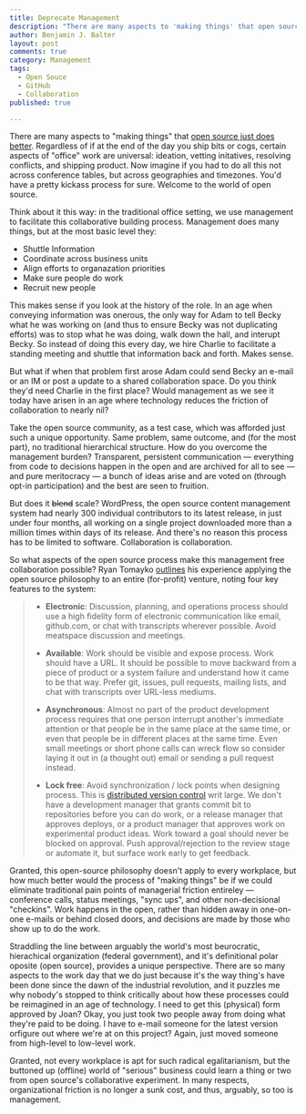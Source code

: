 ```yaml
---
title: Deprecate Management
description: "There are many aspects to 'making things' that open source just does better, and does so without traditional management structure."
author: Benjamin J. Balter
layout: post
comments: true
category: Management
tags:
  - Open Souce
  - GitHub
  - Collaboration
published: true

---
```


There are many aspects to "making things" that [open source just does better](http://ben.balter.com/2012/10/19/we-ve-been-trained-to-make-paper/). Regardless of if at the end of the day you ship bits or cogs, certain aspects of "office" work are universal: ideation, vetting initatives, resolving conflicts, and shipping product. Now imagine if you had to do all this not across conference tables, but across geographies and timezones. You'd have a pretty kickass process for sure. Welcome to the world of open source.

Think about it this way: in the traditional office setting, we use management to facilitate this collaborative building process. Management does many things, but at the most basic level they:

* Shuttle Information
* Coordinate across business units
* Align efforts to organazation priorities
* Make sure people do work
* Recruit new people

This makes sense if you look at the history of the role. In an age when conveying information was onerous, the only way for Adam to tell Becky what he was working on (and thus to ensure Becky was not duplicating efforts) was to stop what he was doing, walk down the hall, and interupt Becky. So instead of doing this every day, we hire Charlie to facilitate a standing meeting and shuttle that information back and forth. Makes sense.

But what if when that problem first arose Adam could send Becky an e-mail or an IM or post a update to a shared collaboration space. Do you think they'd need Charlie in the first place? Would management as we see it today have arisen in an age where technology reduces the friction of collaboration to nearly nil?

Take the open source community, as a test case, which was afforded just such a unique opportunity. Same problem, same outcome, and (for the most part), no traditional hierarchical structure. How do you overcome the management burden? Transparent, persistent communication — everything from code to decisions happen in the open and are archived for all to see — and pure meritocracy — a bunch of ideas arise and are voted on (through opt-in participation) and the best are seen to fruition.

But does it <del>blend</del> scale? WordPress, the open source content management system had nearly 300 individual contributors to its latest release, in just under four months, all working on a single project downloaded more than a million times within days of its release. And there's no reason this process has to be limited to software. Collaboration is collaboration. 

So what aspects of the open source process make this management free collaboration possible? Ryan Tomayko [outlines](http://tomayko.com/writings/adopt-an-open-source-process-constraints) his experience applying the open source philosophy to an entire (for-profit) venture, noting four key features to the system:

> * **Electronic**: Discussion, planning, and operations process should use a high fidelity form of electronic communication like email, github.com, or chat with transcripts wherever possible. Avoid meatspace discussion and meetings.
> 
> * **Available**: Work should be visible and expose process. Work should have a URL. It should be possible to move backward from a piece of product or a system failure and understand how it came to be that way. Prefer git, issues, pull requests, mailing lists, and chat with transcripts over URL-less mediums.
> 
> * **Asynchronous**: Almost no part of the product development process requires that one person interrupt another's immediate attention or that people be in the same place at the same time, or even that people be in different places at the same time. Even small meetings or short phone calls can wreck flow so consider laying it out in (a thought out) email or sending a pull request instead.
> 
> * **Lock free**: Avoid synchronization / lock points when designing process. This is [distributed version control](http://en.wikipedia.org/wiki/Distributed_revision_control) writ large. We don't have a development manager that grants commit bit to repositories before you can do work, or a release manager that approves deploys, or a product manager that approves work on experimental product ideas. Work toward a goal should never be blocked on approval. Push approval/rejection to the review stage or automate it, but surface work early to get feedback.

Granted, this open-source philosophy doesn't apply to every workplace, but how much better would the process of "making things" be if we could eliminate traditional pain points of managerial friction entireley — conference calls, status meetings, "sync ups", and other non-decisional "checkins". Work happens in the open, rather than hidden away in one-on-one e-mails or behind closed doors, and decisions are made by those who show up to do the work.

Straddling the line between arguably the world's most beurocratic, hierachical organization (federal government), and it's definitional polar oposite (open source), provides a unique perspective. There are so many aspects to the work day that we do just because it's the way thing's have been done since the dawn of the industrial revolution, and it puzzles me why nobody's stopped to think critically about how these processes could be reimagined in an age of technology. I need to get this (physical) form approved by Joan? Okay, you just took two people away from doing what they're paid to be doing. I have to e-mail someone for the latest version orfigure out where we're at on this project? Again, just moved someone from high-level to low-level work.

Granted, not every workplace is apt for such radical egalitarianism, but the buttoned up (offline) world of "serious" business could learn a thing or two from open source's collaborative experiment. In many respects, organizational friction is no longer a sunk cost, and thus, arguably, so too is management.